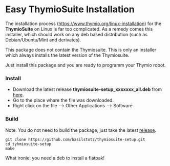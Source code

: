 #  Easy ThymioSuite Installation  

The installation process  (https://www.thymio.org/linux-installation) for the **ThymioSuite** on Linux is far too complicated. As a remedy comes this installer, which should work on any deb based distribution (such as Debian/Ubuntu/Mint and derivates).

This package does not contain the Thymiosuite. This is only an installer which always installs the latest version of the Thymiosuite.

Just install this package and you are ready to programm your Thymio robot. 

### Install

- Download the latest release **thymiosuite-setup_xxxxxxx_all.deb** from [here](https://github.com/basilstotz/thymiosuite-setup/releases).
- Go to the place whare the file was downloaded.
- Right click on the file --> Other Applications --> Software


### Build

Note: You do not need to build the package, just take the latest [release](https://github.com/basilstotz/thymiosuite-setup/releases).

```
git clone https://github.com/basilstotz/thymiosuite-setup.git
cd tyhmiosuite-setup
make
```
What ironie: you need a deb to install a flatpak!
